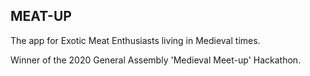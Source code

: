 ## MEAT-UP

The app for Exotic Meat Enthusiasts living in Medieval times.

Winner of the 2020 General Assembly 'Medieval Meet-up' Hackathon.

